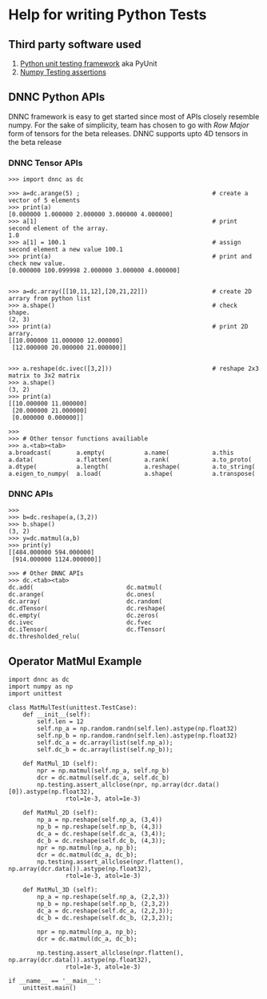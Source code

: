 # Help for writing Python Tests

## Third party software used

1. [Python unit testing framework](https://docs.python.org/2/library/unittest.html) aka PyUnit
1. [Numpy Testing assertions](https://docs.scipy.org/doc/numpy/reference/routines.testing.html)

## DNNC Python APIs
DNNC framework is easy to get started since most of APIs closely resemble numpy.
For the sake of simplicity, team has chosen to go with *Row Major* form of tensors for the beta releases. 
DNNC supports upto 4D tensors in the beta release

### DNNC Tensor APIs

```
>>> import dnnc as dc

>>> a=dc.arange(5) ;                                     # create a vector of 5 elements
>>> print(a)
[0.000000 1.000000 2.000000 3.000000 4.000000]
>>> a[1]                                                 # print second element of the array.
1.0
>>> a[1] = 100.1                                         # assign second element a new value 100.1
>>> print(a)                                             # print and check new value.
[0.000000 100.099998 2.000000 3.000000 4.000000]


>>> a=dc.array([[10,11,12],[20,21,22]])                  # create 2D arrary from python list
>>> a.shape()                                            # check shape.
(2, 3)
>>> print(a)                                             # print 2D arrary.
[[10.000000 11.000000 12.000000]
 [12.000000 20.000000 21.000000]]


>>> a.reshape(dc.ivec([3,2]))                            # reshape 2x3 matrix to 3x2 matrix
>>> a.shape()
(3, 2)
>>> print(a)
[[10.000000 11.000000]
 [20.000000 21.000000]
 [0.000000 0.000000]]

>>>
>>> # Other tensor functions availiable
>>> a.<tab><tab>
a.broadcast(       a.empty(           a.name(            a.this             
a.data(            a.flatten(         a.rank(            a.to_proto(        
a.dtype(           a.length(          a.reshape(         a.to_string(       
a.eigen_to_numpy(  a.load(            a.shape(           a.transpose(  

```

### DNNC APIs

``` 
>>> 
>>> b=dc.reshape(a,(3,2))
>>> b.shape()
(3, 2)
>>> y=dc.matmul(a,b)
>>> print(y)
[[484.000000 594.000000]
 [914.000000 1124.000000]]

>>> # Other DNNC APIs
>>> dc.<tab><tab>
dc.add(                          dc.matmul(
dc.arange(                       dc.ones(
dc.array(                        dc.random(
dc.dTensor(                      dc.reshape(
dc.empty(                        dc.zeros(
dc.ivec                          dc.fvec
dc.iTensor(                      dc.fTensor(
dc.thresholded_relu(
```

## Operator MatMul Example 

```
import dnnc as dc
import numpy as np
import unittest

class MatMulTest(unittest.TestCase):
    def __init__(self):
        self.len = 12
        self.np_a = np.random.randn(self.len).astype(np.float32)
        self.np_b = np.random.randn(self.len).astype(np.float32)
        self.dc_a = dc.array(list(self.np_a));
        self.dc_b = dc.array(list(self.np_b));

    def MatMul_1D (self):
        npr = np.matmul(self.np_a, self.np_b)
        dcr = dc.matmul(self.dc_a, self.dc_b)
        np.testing.assert_allclose(npr, np.array(dcr.data()[0]).astype(np.float32),
                rtol=1e-3, atol=1e-3)

    def MatMul_2D (self):
        np_a = np.reshape(self.np_a, (3,4))
        np_b = np.reshape(self.np_b, (4,3))
        dc_a = dc.reshape(self.dc_a, (3,4));
        dc_b = dc.reshape(self.dc_b, (4,3));
        npr = np.matmul(np_a, np_b);
        dcr = dc.matmul(dc_a, dc_b);
        np.testing.assert_allclose(npr.flatten(), np.array(dcr.data()).astype(np.float32),
                rtol=1e-3, atol=1e-3)

    def MatMul_3D (self):
        np_a = np.reshape(self.np_a, (2,2,3))
        np_b = np.reshape(self.np_b, (2,3,2))
        dc_a = dc.reshape(self.dc_a, (2,2,3));
        dc_b = dc.reshape(self.dc_b, (2,3,2));

        npr = np.matmul(np_a, np_b);
        dcr = dc.matmul(dc_a, dc_b);

        np.testing.assert_allclose(npr.flatten(), np.array(dcr.data()).astype(np.float32),
                rtol=1e-3, atol=1e-3)

if __name__ == '__main__':
    unittest.main()
```
